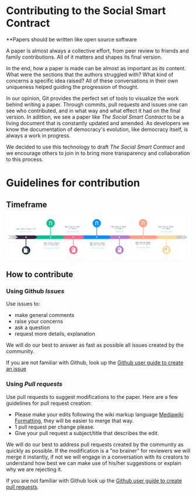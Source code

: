 # Contributing to the Social Smart Contract
**Papers should be written like open source software

A paper is almost always a collective effort, from peer review to friends and family contributions. All of it matters and shapes its final version.

In the end, how a paper is made can be almost as important as its content. What were the sections that the authors struggled with? What kind of concerns a specific idea raised? All of these conversations in their own uniqueness helped guiding the progression of thought.

In our opinion, Git provides the perfect set of tools to visualize the work behind writing a paper. Through commits, pull requests and issues one can see who contributed, and in what way and what effect it had on the final version. In adittion, we see a paper like _The Social Smart Contract_ to be a living document that is constantly updated and amended. As developers we know the documentation of democracy's evolution, like democracy itself, is always a work in progress.

We decided to use this technology to draft _The Social Smart Contract_ and we encourage others to join in to bring more transparency and collaboration to this process.

# Guidelines for contribution

## Timeframe
![Contributing timeline](images/contributing-timeline.png)

## How to contribute

### Using Github _Issues_

Use issues to:
- make general comments
- raise your concerns
- ask a question
- request more details, explanation

We will do our best to answer as fast as possible all issues created by the community.

If you are not familiar with Github, look up the [Github user guide to create an issue](https://help.github.com/articles/creating-an-issue/)

### Using _Pull requests_

Use pull requests to suggest modifications to the paper. Here are a few guidelines for pull request creation:
- Please make your edits following the wiki markup language [Mediawiki Formatting](https://www.mediawiki.org/wiki/Help:Formatting/en), they will be easier to merge that way.
- 1 pull request per change please.
- Give your pull request a subject/title that describes the edit.

We will do our best to address pull requests created by the community as quickly as possible. If the modification is a "no brainer" for reviewers we will merge it instantly, if not we will engage in a conversation with its creators to understand how best we can make use of his/her suggestions or explain why we are rejecting it.

If you are not familiar with Github look up the [Github user guide to create pull requests](https://help.github.com/articles/creating-a-pull-request/).
